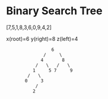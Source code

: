 # Binary Search Tree

[7,5,1,8,3,6,0,9,4,2]

x(root)=6 y(right)=8 z(left)=4

                     6
                  /     \
                 4       8
               /   \   /   \
              1     5 7     9 
            /   \ 
           0     3
               /   
              2
